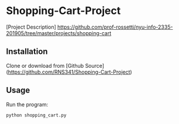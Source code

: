 # Shopping-Cart-Project

[Project Description]
https://github.com/prof-rossetti/nyu-info-2335-201905/tree/master/projects/shopping-cart

## Installation

Clone or download from [Github Source] (https://github.com/RNS341/Shopping-Cart-Project)

## Usage

Run the program:

```py
python shopping_cart.py
```

    